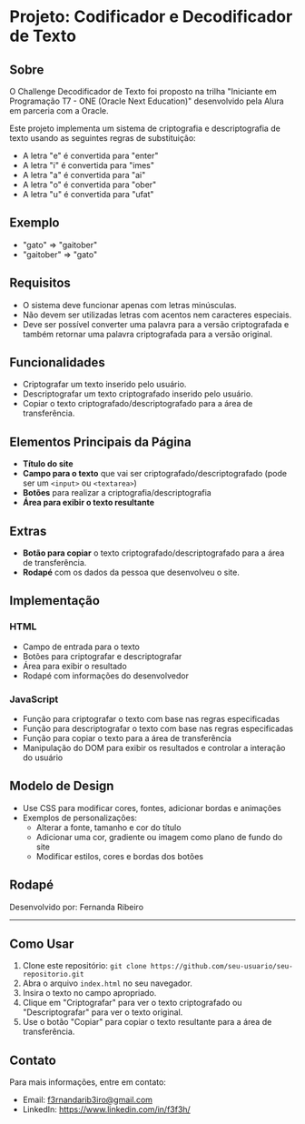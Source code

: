 # Projeto: Codificador e Decodificador de Texto

## Sobre
O Challenge Decodificador de Texto foi proposto na trilha "Iniciante em Programação T7 - ONE (Oracle Next Education)" desenvolvido pela Alura em parceria com a Oracle. 

Este projeto implementa um sistema de criptografia e descriptografia de texto usando as seguintes regras de substituição:
- A letra "e" é convertida para "enter"
- A letra "i" é convertida para "imes"
- A letra "a" é convertida para "ai"
- A letra "o" é convertida para "ober"
- A letra "u" é convertida para "ufat"

## Exemplo
- "gato" => "gaitober"
- "gaitober" => "gato"

## Requisitos
- O sistema deve funcionar apenas com letras minúsculas.
- Não devem ser utilizadas letras com acentos nem caracteres especiais.
- Deve ser possível converter uma palavra para a versão criptografada e também retornar uma palavra criptografada para a versão original.



## Funcionalidades
- Criptografar um texto inserido pelo usuário.
- Descriptografar um texto criptografado inserido pelo usuário.
- Copiar o texto criptografado/descriptografado para a área de transferência.

## Elementos Principais da Página
- **Título do site**
- **Campo para o texto** que vai ser criptografado/descriptografado (pode ser um `<input>` ou `<textarea>`)
- **Botões** para realizar a criptografia/descriptografia
- **Área para exibir o texto resultante**

## Extras
- **Botão para copiar** o texto criptografado/descriptografado para a área de transferência.
- **Rodapé** com os dados da pessoa que desenvolveu o site.

## Implementação

### HTML
- Campo de entrada para o texto
- Botões para criptografar e descriptografar
- Área para exibir o resultado
- Rodapé com informações do desenvolvedor

### JavaScript
- Função para criptografar o texto com base nas regras especificadas
- Função para descriptografar o texto com base nas regras especificadas
- Função para copiar o texto para a área de transferência
- Manipulação do DOM para exibir os resultados e controlar a interação do usuário

## Modelo de Design
- Use CSS para modificar cores, fontes, adicionar bordas e animações
- Exemplos de personalizações:
  - Alterar a fonte, tamanho e cor do título
  - Adicionar uma cor, gradiente ou imagem como plano de fundo do site
  - Modificar estilos, cores e bordas dos botões

## Rodapé
Desenvolvido por: Fernanda Ribeiro

---

## Como Usar
1. Clone este repositório: `git clone https://github.com/seu-usuario/seu-repositorio.git`
2. Abra o arquivo `index.html` no seu navegador.
3. Insira o texto no campo apropriado.
4. Clique em "Criptografar" para ver o texto criptografado ou "Descriptografar" para ver o texto original.
5. Use o botão "Copiar" para copiar o texto resultante para a área de transferência.

## Contato
Para mais informações, entre em contato:
- Email: f3rnandarib3iro@gmail.com
- LinkedIn: https://www.linkedin.com/in/f3f3h/
